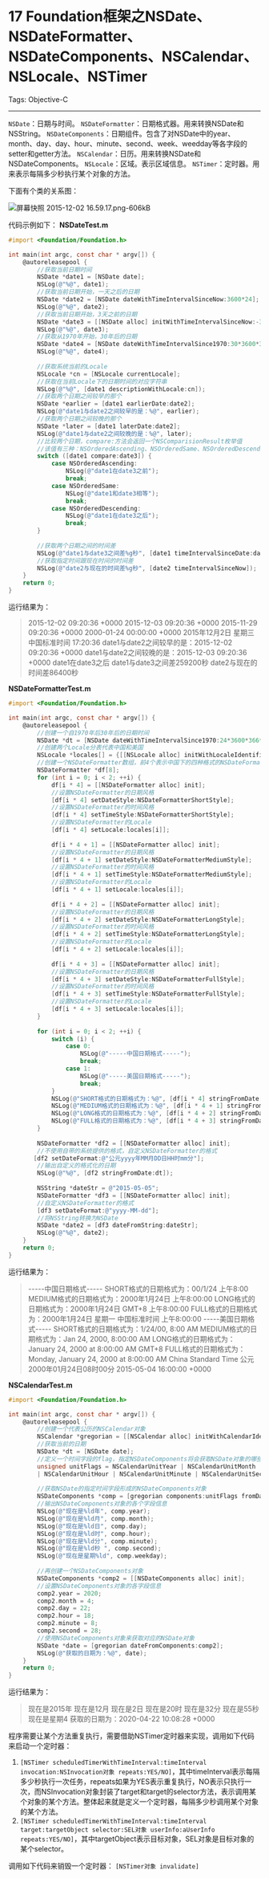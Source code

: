 ﻿# 17 Foundation框架之NSDate、NSDateFormatter、NSDateComponents、NSCalendar、NSLocale、NSTimer

Tags: Objective-C

---

`NSDate`：日期与时间。
`NSDateFormatter`：日期格式器。用来转换NSDate和NSString。
`NSDateComponents`：日期组件。包含了对NSDate中的year、month、day、day、hour、minute、second、week、weedday等各字段的setter和getter方法。
`NSCalendar`：日历。用来转换NSDate和NSDateComponents。
`NSLocale`：区域。表示区域信息。
`NSTimer`：定时器。用来表示每隔多少秒执行某个对象的方法。

下面有个类的关系图：

![屏幕快照 2015-12-02 16.59.17.png-606kB][1]

代码示例如下：
**NSDateTest.m**
```objective-c
#import <Foundation/Foundation.h>

int main(int argc, const char * argv[]) {
    @autoreleasepool {
        //获取当前日期时间
        NSDate *date1 = [NSDate date];
        NSLog(@"%@", date1);
        //获取当前日期开始，一天之后的日期
        NSDate *date2 = [NSDate dateWithTimeIntervalSinceNow:3600*24];
        NSLog(@"%@", date2);
        //获取当前日期开始，3天之前的日期
        NSDate *date3 = [[NSDate alloc] initWithTimeIntervalSinceNow:-3*3600*24];
        NSLog(@"%@", date3);
        //获取从1970年开始，30年后的日期
        NSDate *date4 = [NSDate dateWithTimeIntervalSince1970:30*3600*366*24];
        NSLog(@"%@", date4);
        
        //获取系统当前的Locale
        NSLocale *cn = [NSLocale currentLocale];
        //获取在当前Locale下的日期时间的对应字符串
        NSLog(@"%@", [date1 descriptionWithLocale:cn]);
        //获取两个日期之间较早的那个
        NSDate *earlier = [date1 earlierDate:date2];
        NSLog(@"date1与date2之间较早的是：%@", earlier);
        //获取两个日期之间较晚的那个
        NSDate *later = [date1 laterDate:date2];
        NSLog(@"date1与date2之间较晚的是：%@", later);
        //比较两个日期，compare:方法会返回一个NSComparisionResult枚举值
        //该值有三种：NSOrderedAscending、NSOrderedSame、NSOrderedDescending分别表示递增、相等、递减
        switch ([date1 compare:date3]) {
            case NSOrderedAscending:
                NSLog(@"date1在date3之前");
                break;
            case NSOrderedSame:
                NSLog(@"date1和date3相等");
                break;
            case NSOrderedDescending:
                NSLog(@"date1在date3之后");
                break;
        }
        
        //获取两个日期之间的时间差
        NSLog(@"date1与date3之间差%g秒", [date1 timeIntervalSinceDate:date3]);
        //获取指定时间跟现在时间的时间差
        NSLog(@"date2与现在的时间差%g秒", [date2 timeIntervalSinceNow]);
    }
    return 0;
}
```
运行结果为：
> 2015-12-02 09:20:36 +0000
2015-12-03 09:20:36 +0000
2015-11-29 09:20:36 +0000
2000-01-24 00:00:00 +0000
2015年12月2日 星期三 中国标准时间 17:20:36
date1与date2之间较早的是：2015-12-02 09:20:36 +0000
date1与date2之间较晚的是：2015-12-03 09:20:36 +0000
date1在date3之后
date1与date3之间差259200秒
date2与现在的时间差86400秒

**NSDateFormatterTest.m**
```objective-c
#import <Foundation/Foundation.h>

int main(int argc, const char * argv[]) {
    @autoreleasepool {
        //创建一个自1970年后30年后的日期时间
        NSDate *dt = [NSDate dateWithTimeIntervalSince1970:24*3600*366*30];
        //创建两个Locale分表代表中国和美国
        NSLocale *locales[] = {[[NSLocale alloc] initWithLocaleIdentifier:@"zh_CN"],[[NSLocale alloc] initWithLocaleIdentifier:@"en_US"]};
        //创建一个NSDateFormatter数组，前4个表示中国下的四种格式的NSDateFormatter，后4个表示美国下的四种格式NS的DateFormatter
        NSDateFormatter *df[8];
        for (int i = 0; i < 2; ++i) {
            df[i * 4] = [[NSDateFormatter alloc] init];
            //设置NSDateFormatter的日期风格
            [df[i * 4] setDateStyle:NSDateFormatterShortStyle];
            //设置NSDateFormatter的时间风格
            [df[i * 4] setTimeStyle:NSDateFormatterShortStyle];
            //设置NSDateFormatter的Locale
            [df[i * 4] setLocale:locales[i]];
            
            df[i * 4 + 1] = [[NSDateFormatter alloc] init];
            //设置NSDateFormatter的日期风格
            [df[i * 4 + 1] setDateStyle:NSDateFormatterMediumStyle];
            //设置NSDateFormatter的时间风格
            [df[i * 4 + 1] setTimeStyle:NSDateFormatterMediumStyle];
            //设置NSDateFormatter的Locale
            [df[i * 4 + 1] setLocale:locales[i]];
            
            df[i * 4 + 2] = [[NSDateFormatter alloc] init];
            //设置NSDateFormatter的日期风格
            [df[i * 4 + 2] setDateStyle:NSDateFormatterLongStyle];
            //设置NSDateFormatter的时间风格
            [df[i * 4 + 2] setTimeStyle:NSDateFormatterLongStyle];
            //设置NSDateFormatter的Locale
            [df[i * 4 + 2] setLocale:locales[i]];
            
            df[i * 4 + 3] = [[NSDateFormatter alloc] init];
            //设置NSDateFormatter的日期风格
            [df[i * 4 + 3] setDateStyle:NSDateFormatterFullStyle];
            //设置NSDateFormatter的时间风格
            [df[i * 4 + 3] setTimeStyle:NSDateFormatterFullStyle];
            //设置NSDateFormatter的Locale
            [df[i * 4 + 3] setLocale:locales[i]];
        }
        
        for (int i = 0; i < 2; ++i) {
            switch (i) {
                case 0:
                    NSLog(@"-----中国日期格式-----");
                    break;
                case 1:
                    NSLog(@"-----美国日期格式-----");
                    break;
            }
            NSLog(@"SHORT格式的日期格式为：%@", [df[i * 4] stringFromDate:dt]);
            NSLog(@"MEDIUM格式的日期格式为：%@", [df[i * 4 + 1] stringFromDate:dt]);
            NSLog(@"LONG格式的日期格式为：%@", [df[i * 4 + 2] stringFromDate:dt]);
            NSLog(@"FULL格式的日期格式为：%@", [df[i * 4 + 3] stringFromDate:dt]);
        }
        
        NSDateFormatter *df2 = [[NSDateFormatter alloc] init];
        //不使用自带的系统提供的格式，自定义NSDateFormatter的格式
       [df2 setDateFormat:@"公元yyyy年MM月DD日HH时mm分"];
        //输出自定义的格式化的日期
        NSLog(@"%@", [df2 stringFromDate:dt]);
        
        NSString *dateStr = @"2015-05-05";
        NSDateFormatter *df3 = [[NSDateFormatter alloc] init];
        //自定义NSDateFormatter的格式
        [df3 setDateFormat:@"yyyy-MM-dd"];
        //将NSString转换为NSDate
        NSDate *date2 = [df3 dateFromString:dateStr];
        NSLog(@"%@", date2);
    }
    return 0;
}
```
运行结果为：
> -----中国日期格式-----
SHORT格式的日期格式为：00/1/24 上午8:00
MEDIUM格式的日期格式为：2000年1月24日 上午8:00:00
LONG格式的日期格式为：2000年1月24日 GMT+8 上午8:00:00
FULL格式的日期格式为：2000年1月24日 星期一 中国标准时间 上午8:00:00
-----美国日期格式-----
SHORT格式的日期格式为：1/24/00, 8:00 AM
MEDIUM格式的日期格式为：Jan 24, 2000, 8:00:00 AM
LONG格式的日期格式为：January 24, 2000 at 8:00:00 AM GMT+8
FULL格式的日期格式为：Monday, January 24, 2000 at 8:00:00 AM China Standard Time
公元2000年01月24日08时00分
2015-05-04 16:00:00 +0000

**NSCalendarTest.m**
```objective-c
#import <Foundation/Foundation.h>

int main(int argc, const char * argv[]) {
    @autoreleasepool {
        //创建一个代表公历的NSCalendar对象
        NSCalendar *gregorian = [[NSCalendar alloc] initWithCalendarIdentifier:NSCalendarIdentifierGregorian];
        //获取当前的日期
        NSDate *dt = [NSDate date];
        //定义一个时间字段的flag，指定NSDateComponents将会获取NSDate对象的哪些部分
        unsigned unitFlags = NSCalendarUnitYear | NSCalendarUnitMonth | NSCalendarUnitDay
        | NSCalendarUnitHour | NSCalendarUnitMinute | NSCalendarUnitSecond | NSCalendarUnitWeekday;
        
        //获取NSDate的指定时间字段形成的NSDateComponents对象
        NSDateComponents *comp = [gregorian components:unitFlags fromDate:dt];
        //输出NSDateComponents对象的各个字段信息
        NSLog(@"现在是%ld年", comp.year);
        NSLog(@"现在是%ld月", comp.month);
        NSLog(@"现在是%ld日", comp.day);
        NSLog(@"现在是%ld时", comp.hour);
        NSLog(@"现在是%ld分", comp.minute);
        NSLog(@"现在是%ld秒 ", comp.second);
        NSLog(@"现在是星期%ld", comp.weekday);
        
        //再创建一个NSDateComponents对象
        NSDateComponents *comp2 = [[NSDateComponents alloc] init];
        //设置NSDateComponents对象的各字段信息
        comp2.year = 2020;
        comp2.month = 4;
        comp2.day = 22;
        comp2.hour = 18;
        comp2.minute = 8;
        comp2.second = 28;
        //使用NSDateComponents对象来获取对应的NSDate对象
        NSDate *date = [gregorian dateFromComponents:comp2];
        NSLog(@"获取的日期为：%@", date);
    }
    return 0;
}
```
运行结果为：
> 现在是2015年
现在是12月
现在是2日
现在是20时
现在是32分
现在是55秒 
现在是星期4
获取的日期为：2020-04-22 10:08:28 +0000

程序需要让某个方法重复执行，需要借助NSTimer定时器来实现，调用如下代码来启动一个定时器：
1. `[NSTimer scheduledTimerWithTimeInterval:timeInterval invocation:NSInvocation对象 repeats:YES/NO]`，其中timeInterval表示每隔多少秒执行一次任务，repeats如果为YES表示重复执行，NO表示只执行一次，而NSInvocation对象封装了target和target的selector方法，表示调用某个对象的某个方法。整体起来就是定义一个定时器，每隔多少秒调用某个对象的某个方法。
2. `[NSTimer scheduledTimerWithTimeInterval:timeInterval target:targetObject selector:SEL对象 userInfo:aUserInfo repeats:YES/NO]`，其中targetObject表示目标对象，SEL对象是目标对象的某个selector。

调用如下代码来销毁一个定时器：
`[NSTimer对象 invalidate]`


  [1]: http://static.zybuluo.com/gkh178/xm248ch0y460g236dbobgyzn/%E5%B1%8F%E5%B9%95%E5%BF%AB%E7%85%A7%202015-12-02%2016.59.17.png